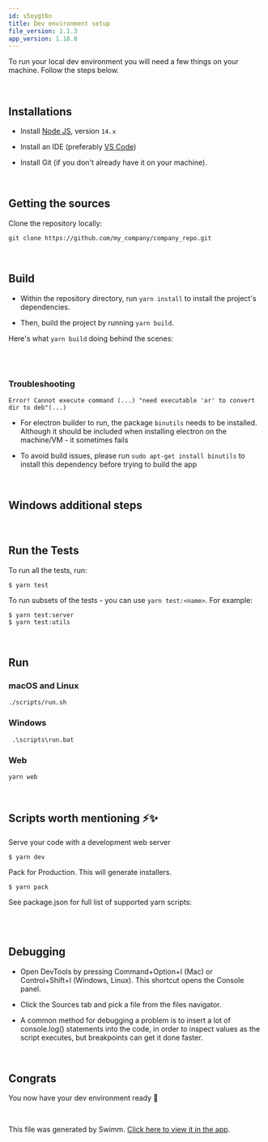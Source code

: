 ```yaml
---
id: s5oygt6n
title: Dev environment setup
file_version: 1.1.3
app_version: 1.18.0
---
```


To run your local dev environment you will need a few things on your machine. Follow the steps below.

<br/>

## Installations

*   Install [Node JS](https://nodejs.org/en/download/), version `14.x`
    
*   Install an IDE (preferably [VS Code](https://code.visualstudio.com/))
    
*   Install Git (if you don't already have it on your machine).
    
<br/>

## Getting the sources

Clone the repository locally:

```
git clone https://github.com/my_company/company_repo.git
```

<br/>

## Build

*   Within the repository directory, run `yarn install` to install the project's dependencies.
    
*   Then, build the project by running `yarn build`.

Here's what `yarn build` doing behind the scenes:

<br/>



<br/>

### Troubleshooting

```
Error! Cannot execute command (...) "need executable 'ar' to convert dir to deb"(...)
```

*   For electron builder to run, the package `binutils` needs to be installed. Although it should be included when installing electron on the machine/VM - it sometimes fails
    
*   To avoid build issues, please run `sudo apt-get install binutils` to install this dependency before trying to build the app

<br/>

## Windows additional steps

<br/>

## Run the Tests

To run all the tests, run:

```
$ yarn test
```

To run subsets of the tests - you can use `yarn test:<name>`. For example:

```
$ yarn test:server
$ yarn test:utils
```

<br/>

## Run

### macOS and Linux

```
./scripts/run.sh
```

### Windows

```
 .\scripts\run.bat
```

### Web

```
yarn web
```

<br/>

## Scripts worth mentioning ⚡️✨

Serve your code with a development web server

```
$ yarn dev
```

Pack for Production. This will generate installers.

```
$ yarn pack
```

See package.json for full list of supported yarn scripts:

<br/>



<br/>

## Debugging

* Open DevTools by pressing Command+Option+I (Mac) or Control+Shift+I (Windows, Linux). This shortcut opens the Console panel.

* Click the Sources tab and pick a file from the files navigator.

* A common method for debugging a problem is to insert a lot of console.log() statements into the code, in order to inspect values as the script executes, but breakpoints can get it done faster.

<br/>

## Congrats

You now have your dev environment ready 🎉

<br/>

This file was generated by Swimm. [Click here to view it in the app](http://localhost:5000/repos/Z2l0aHViJTNBJTNBVGFsLXRlc3QtcmVwbyUzQSUzQVRhbFBlcmV0elN3aW1t/docs/s5oygt6n).
